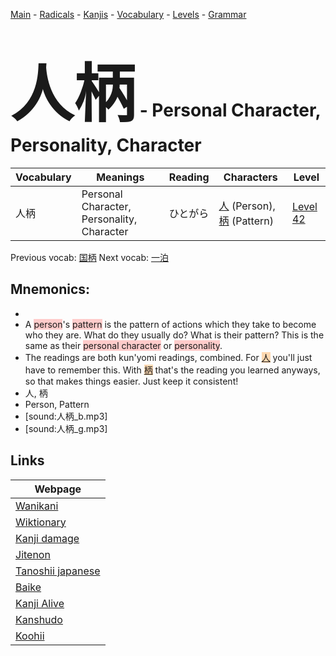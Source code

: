 <style> bigfont {font-size: 100px}</style>
[Main](../README.md) -
[Radicals](../radicals.md) -
[Kanjis](../kanjis.md) -
[Vocabulary](../vocabulary.md) -
[Levels](../levels.md) -
[Grammar](../grammar.md)
# <bigfont> 人柄</bigfont> - Personal Character, Personality, Character 

| Vocabulary | Meanings | Reading | Characters | Level |
| --- | --- | --- | --- | --- |
| 人柄 | Personal Character, Personality, Character | ひとがら |  [人](../kanjis/人.md) (Person), [柄](../kanjis/柄.md) (Pattern) | [Level 42](../levels/wk_level42.md) |

Previous vocab: [国柄](国柄.md) Next vocab: [一泊](一泊.md) 

## Mnemonics:

* 
* A <span style="background-color:#ffcccb"> person</span>'s <span style="background-color:#ffcccb"> pattern</span> is the pattern of actions which they take to become who they are. What do they usually do? What is their pattern? This is the same as their <span style="background-color:#ffcccb"> personal character</span> or <span style="background-color:#ffcccb"> personality</span>.
* The readings are both kun'yomi readings, combined. For <span style="background-color:#fed8b1"> [人](https://jisho.org/search/人)</span> you'll just have to remember this. With <span style="background-color:#fed8b1"> [柄](https://jisho.org/search/柄)</span> that's the reading you learned anyways, so that makes things easier. Just keep it consistent!
* 人, 柄
* Person, Pattern
* [sound:人柄_b.mp3]
* [sound:人柄_g.mp3]


## Links 

| Webpage |
| --- |
| [Wanikani          ](https://www.wanikani.com/kanji/人柄) |
| [Wiktionary        ](https://en.wiktionary.org/wiki/人柄) |
| [Kanji damage      ](http://www.kanjidamage.com/kanji/search?utf8=✓&q=人柄) |
| [Jitenon           ](https://jitenon.com/kanji/人柄) |
| [Tanoshii japanese ](https://www.tanoshiijapanese.com/dictionary/kanji.cfm?k=人柄) |
| [Baike             ](https://baike.baidu.com/item/人柄) |
| [Kanji Alive       ](https://app.kanjialive.com/人柄) |
| [Kanshudo          ](https://www.kanshudo.com/searchmn?q=人柄) |
| [Koohii            ](https://kanji.koohii.com/study/kanji/人柄) |
